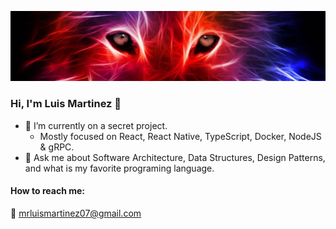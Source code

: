 
![wolf](https://raw.githubusercontent.com/LJMartinez07/LJMartinez07/master/assets/WallpaperDog-17160803.jpg)

### Hi, I'm Luis Martinez 👋

- 🔭 I’m currently on a secret project. 
  - Mostly focused on React, React Native, TypeScript, Docker, NodeJS & gRPC.
- 💬 Ask me about Software Architecture, Data Structures, Design Patterns, and what is my favorite programing language.

#### How to reach me:

📧 mrluismartinez07@gmail.com
